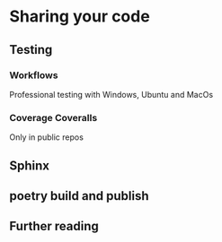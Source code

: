 # Sharing your code

## Testing

### Workflows

Professional testing with Windows, Ubuntu and MacOs

### Coverage Coveralls

Only in public repos

## Sphinx

## poetry build and publish

## Further reading
